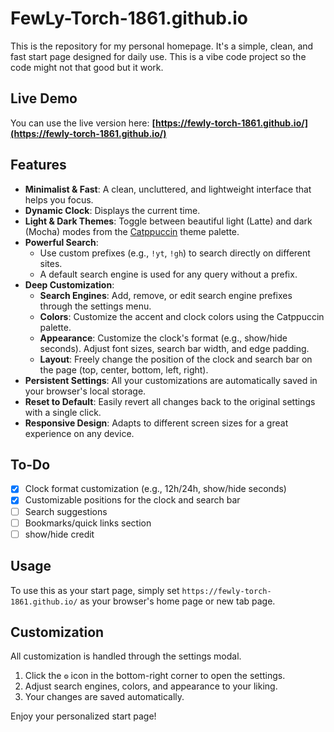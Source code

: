 # FewLy-Torch-1861.github.io

This is the repository for my personal homepage. It's a simple, clean, and fast start page designed for daily use.
This is a vibe code project so the code might not that good but it work.

## Live Demo

You can use the live version here: **[https://fewly-torch-1861.github.io/](https://fewly-torch-1861.github.io/)**

## Features

- **Minimalist & Fast**: A clean, uncluttered, and lightweight interface that helps you focus.
- **Dynamic Clock**: Displays the current time.
- **Light & Dark Themes**: Toggle between beautiful light (Latte) and dark (Mocha) modes from the [Catppuccin](https://github.com/catppuccin/catppuccin) theme palette.
- **Powerful Search**:
  - Use custom prefixes (e.g., `!yt`, `!gh`) to search directly on different sites.
  - A default search engine is used for any query without a prefix.
- **Deep Customization**:
  - **Search Engines**: Add, remove, or edit search engine prefixes through the settings menu.
  - **Colors**: Customize the accent and clock colors using the Catppuccin palette.
  - **Appearance**: Customize the clock's format (e.g., show/hide seconds). Adjust font sizes, search bar width, and edge padding.
  - **Layout**: Freely change the position of the clock and search bar on the page (top, center, bottom, left, right).
- **Persistent Settings**: All your customizations are automatically saved in your browser's local storage.
- **Reset to Default**: Easily revert all changes back to the original settings with a single click.
- **Responsive Design**: Adapts to different screen sizes for a great experience on any device.

## To-Do

- [x] Clock format customization (e.g., 12h/24h, show/hide seconds)
- [x] Customizable positions for the clock and search bar
- [ ] Search suggestions
- [ ] Bookmarks/quick links section
- [ ] show/hide credit

## Usage

To use this as your start page, simply set `https://fewly-torch-1861.github.io/` as your browser's home page or new tab page.

## Customization

All customization is handled through the settings modal.

1.  Click the **`⚙️`** icon in the bottom-right corner to open the settings.
2.  Adjust search engines, colors, and appearance to your liking.
3.  Your changes are saved automatically.

Enjoy your personalized start page!
